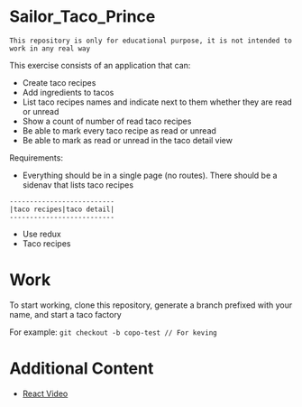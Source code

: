 # Sailor_Taco_Prince

```
This repository is only for educational purpose, it is not intended to work in any real way 
```

This exercise consists of an application that can:
* Create taco recipes
* Add ingredients to tacos
* List taco recipes names and indicate next to them whether they are read or unread
* Show a count of number of read taco recipes
* Be able to mark every taco recipe as read or unread
* Be able to mark as read or unread in the taco detail view

Requirements:
* Everything should be in a single page (no routes). There should be a sidenav that lists taco recipes

```
--------------------------
|taco recipes|taco detail|
--------------------------
```
* Use redux
* Taco recipes

# Work
To start working, clone this repository, generate a branch prefixed with your name, and start a taco factory

For example:
`git checkout -b copo-test // For keving` 

# Additional Content
* [React Video](https://www.youtube.com/watch?v=vkJ5Lc0WwVw)
